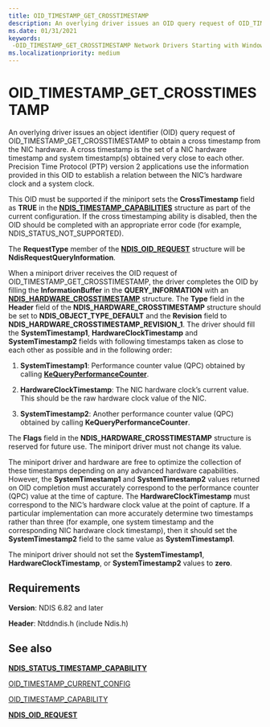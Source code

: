 ```yaml
---
title: OID_TIMESTAMP_GET_CROSSTIMESTAMP
description: An overlying driver issues an OID query request of OID_TIMESTAMP_GET_CROSSTIMESTAMP to obtain the cross timestamp from the NIC hardware.
ms.date: 01/31/2021
keywords: 
 -OID_TIMESTAMP_GET_CROSSTIMESTAMP Network Drivers Starting with Windows Vista
ms.localizationpriority: medium
---
```


# OID_TIMESTAMP_GET_CROSSTIMESTAMP

An overlying driver issues an object identifier (OID) query request of OID_TIMESTAMP_GET_CROSSTIMESTAMP to obtain a cross timestamp from the NIC hardware. A cross timestamp is the set of a NIC hardware timestamp and system timestamp(s) obtained very close to each other. Precision Time Protocol (PTP) version 2 applications use the information provided in this OID to establish a relation between the NIC’s hardware clock and a system clock.

This OID must be supported if the miniport sets the **CrossTimestamp** field as **TRUE** in the [**NDIS_TIMESTAMP_CAPABILITIES**](/windows-hardware/drivers/ddi/ntddndis/ns-ntddndis-_ndis_timestamp_capabilities) structure as part of the current configuration. If the cross timestamping ability is disabled, then the OID should be completed with an appropriate error code (for example, NDIS_STATUS_NOT_SUPPORTED).

The **RequestType** member of the [**NDIS_OID_REQUEST**](/windows-hardware/drivers/ddi/ndis/ns-ndis-_ndis_oid_request) structure will be **NdisRequestQueryInformation**.

When a miniport driver receives the OID request of OID_TIMESTAMP_GET_CROSSTIMESTAMP, the driver completes the OID by filling the **InformationBuffer** in the **QUERY_INFORMATION** with an [**NDIS_HARDWARE_CROSSTIMESTAMP**](/windows-hardware/drivers/ddi/ntddndis/ns-ntddndis-_ndis_hardware_crosstimestamp) structure. The **Type** field in the **Header** field of the **NDIS_HARDWARE_CROSSTIMESTAMP** structure should be set to **NDIS_OBJECT_TYPE_DEFAULT** and the **Revision** field to **NDIS_HARDWARE_CROSSTIMESTAMP_REVISION_1**. The driver should fill the **SystemTimestamp1**, **HardwareClockTimestamp** and **SystemTimestamp2** fields with following timestamps taken as close to each other as possible and in the following order:

1. **SystemTimestamp1**: Performance counter value (QPC) obtained by calling [**KeQueryPerformanceCounter**](/windows-hardware/drivers/ddi/ntifs/nf-ntifs-kequeryperformancecounter).

2. **HardwareClockTimestamp**: The NIC hardware clock’s current value. This should be the raw hardware clock value of the NIC.

3. **SystemTimestamp2**: Another performance counter value (QPC) obtained by calling **KeQueryPerformanceCounter**.

The **Flags** field in the **NDIS_HARDWARE_CROSSTIMESTAMP** structure is reserved for future use. The miniport driver must not change its value.

The miniport driver and hardware are free to optimize the collection of these timestamps depending on any advanced hardware capabilities. However, the **SystemTimestamp1** and **SystemTimestamp2** values returned on OID completion must accurately correspond to the performance counter (QPC) value at the time of capture. The **HardwareClockTimestamp** must correspond to the NIC’s hardware clock value at the point of capture. If a particular implementation can more accurately determine two timestamps rather than three (for example, one system timestamp and the corresponding NIC hardware clock timestamp), then it should set the **SystemTimestamp2** field to the same value as **SystemTimestamp1**.

The miniport driver should not set the **SystemTimestamp1**, **HardwareClockTimestamp**, or **SystemTimestamp2** values to **zero**.


## Requirements

**Version**: NDIS 6.82 and later

**Header**: Ntddndis.h (include Ndis.h)

## See also

[**NDIS_STATUS_TIMESTAMP_CAPABILITY**](ndis-status-timestamp-capability.md)

[OID_TIMESTAMP_CURRENT_CONFIG](oid-timestamp-current-config.md)

[OID_TIMESTAMP_CAPABILITY](oid-timestamp-capability.md)

[**NDIS_OID_REQUEST**](/windows-hardware/drivers/ddi/ndis/ns-ndis-_ndis_oid_request)